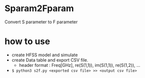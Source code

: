 # Sparam2Fparam
Convert S parameter to F parameter

# how to use
- create HFSS model and simulate
- create Data table and export CSV file.
    - header format : Freq[GHz], re(S(1,1)), im(S(1,1)), re(S(1,2)), ...
- `$ python3 s2f.py <exported csv file> >> <output csv file>`
